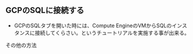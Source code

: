 ## GCPのSQLに接続する
- GCPのSQLタブを開いた時には、Compute EngineのVMからSQLのインスタンスに接続してくらさい。というチュートリアルを実施する事が出来る。

その他の方法

